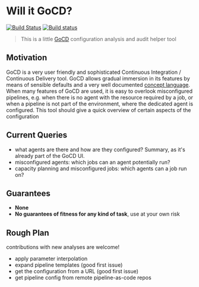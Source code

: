 # Will it GoCD?

[![Build Status](https://travis-ci.org/d-led/will_it_go_cd.svg?branch=master)](https://travis-ci.org/d-led/will_it_go_cd) [![Build status](https://ci.appveyor.com/api/projects/status/bdhlyf1x1aij6c6u/branch/master?svg=true)](https://ci.appveyor.com/project/d-led/will-it-go-cd/branch/master)

> This is a little [GoCD](https://www.gocd.org) configuration analysis and audit helper tool

## Motivation

GoCD is a very user friendly and sophisticated Continuous Integration / Continuous Delivery tool. GoCD allows gradual immersion in its features by means of sensible defaults and a very well documented [concept language](https://docs.gocd.org/current/introduction/concepts_in_go.html). When many features of GoCD are used, it is easy to overlook misconfigured pipelines, e.g. when there is no agent with the resource required by a job, or when a pipeline is not part of the environment, where the dedicated agent is configured. This tool should give a quick overview of certain aspects of the configuration

## Current Queries

- what agents are there and how are they configured? Summary, as it's already part of the GoCD UI.
- misconfigured agents: which jobs can an agent potentially run?
- capacity planning and misconfigured jobs: which agents can a job run on?

## Guarantees

- **None**
- **No guarantees of fitness for any kind of task**, use at your own risk

## Rough Plan

contributions with new analyses are welcome!

- apply parameter interpolation
- expand pipeline templates (good first issue)
- get the configuration from a URL (good first issue)
- get pipeline config from remote pipeline-as-code repos
